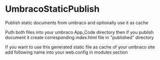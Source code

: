 # UmbracoStaticPublish
Publish static documents from umbraco and optionally use it as cache

Puth both files into your umbraco App_Code directory
then if you publish document it create corresponding index.html file in "published" directory 

If you want to use this generated static file as cache of your umbraco site 
add following name into your web.config in modules section
<add name="StaticPublishCacheModule" type="StaticPublishCacheModule" />
